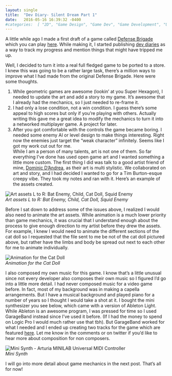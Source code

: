 ```yaml
---
layout: single
title:  "Dev Diary- Silent Dream Part 1"
date:   2016-05-16 16:39:32 -0400 
#categories:  [ "2D", "Game Design", "Game Dev", "Game Development", "Unity", "Unity3D", "Video Games" ]
---
```


A little while ago I made a first draft of a game called [Defense Brigade](http://adinashanholtz.com/defense-brigade-game-design-with-unity3d/) which you can play [here](http://defensebrigade.azurewebsites.net/). While making it, I started publishing [dev diaries](https://ashanhol.github.io/2015/11/24/defenseBrigadeGameDesignwithUnity3D.html) as a way to track my progress and mention things that might have tripped me up.

Well, I decided to turn it into a real full fledged game to be ported to a store. I knew this was going to be a rather large task, there’s a million ways to improve what I had made from the original Defense Brigade. Here were some thoughts.

1. While geometric games are awesome (lookin’ at you Super Hexagon), I needed to update the art and add a story to my game. It’s awesome that I already had the mechanics, so I just needed to re-frame it.
2. I had only a lose condition, not a win condition. I guess there’s some appeal to high scores but only if you’re playing with others. Actually writing this gave me a great idea to modify the mechanics to turn it into a networked multiplayer game. A project for later.
3. After you got comfortable with the controls the game became boring. I needed some enemy AI or level design to make things interesting. Right now the enemies just target the “weak character” infinitely.
Seems like I got my work cut out for me. <br />
While I am a person of many talents, art is not one of them. So far everything I’ve done has used open game art and I wanted something a little more custom. The first thing I did was talk to a good artist friend of mine, [Dominic D’Andrea](http://deadbirdart.weebly.com/), as their art is multi stylistic. We collaborated on art and story, and I had decided I wanted to go for a Tim Burton-esque creepy vibe. They took my notes and ran with it. Here’s an example of the assets created.

![Art assets L to R: Bat Enemy, Child, Cat Doll, Squid Enemy](http://i0.wp.com/deadbirdart.weebly.com/uploads/7/9/1/0/79109740/7081426_orig.jpg)
<em style="display: block;">Art assets L to R: Bat Enemy, Child, Cat Doll, Squid Enemy</em>

Before I sat down to address some of the issues above, I realized I would also need to animate the art assets. While animation is a much lower priority than game mechanics, it was crucial that I understand enough about the process to give enough direction to my artist before they drew the assets. For example, I knew I would need to animate the different sections of the cat doll so I requested that the file sent to me be not of the cat doll pictured above, but rather have the limbs and body be spread out next to each other for me to animate individually.

![Animation for the Cat Doll](http://i0.wp.com/adinashanholtz.com/wp-content/uploads/2016/05/Screenshot-69.png)
<em style="display: block;">Animation for the Cat Doll</em>

I also composed my own music for this game. I know that’s a little unusual since not every developer also composes their own music so I figured I’d go into a little more detail. I had never composed music for a video game before. In fact, most of my background was in making a capella arrangements. But I have a musical background and played piano for a number of years so I thought I would take a shot at it. I bought the mini synthesizer you see below, which came with a version of Ableton Light. While Ableton is an awesome program, I was pressed for time so I used GarageBand instead since I’ve used it before. (If I had the money to spend on Logic Pro I would much rather use that tbh). But GarageBand worked for what I needed and I ended up creating two tracks for the game which are featured [here](https://soundcloud.com/adina-shanholtz/sets/silent-dream-ost). Let me know in the comments or on twitter if you’d like to hear more about composition for non composers.

![Mini Synth - Arturia MINILAB Universal MIDI Controller](http://i0.wp.com/adinashanholtz.com/wp-content/uploads/2016/05/CgVLFowWIAABZgd.jpg) 
<em style="display: block;">Mini Synth</em>

I will go into more detail about game mechanics in the next post.
That’s all for now!

